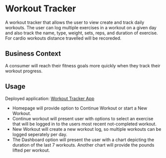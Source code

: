  
# Workout Tracker
A workout tracker that allows the user to view create and track daily workouts. The user can log multiple exercises in a workout on a given day and also track the name, type, weight, sets, reps, and duration of exercise. For cardio workouts distance travelled will be recoreded. 

## Business Context

A consumer will reach their fitness goals more quickly when they track their workout progress.

## Usage
Deployed application: [Workout Tracker App](https://arcane-anchorage-46873.herokuapp.com/?id=6180a7636a6039001607973a)
* Homepage will provide option to Continue Workout or start a New Workout. 
* Continue workout will present user with options to select an exercise that will be logged in to the users most recent not-completed workout.
* New Workout will create a new workout log, so multiple workouts can be logged seperately per day. 
* The Dashboard option will present the user with a chart depicting the duration of the last 7 workouts. Another chart will provide the pounds lifted per workout.


